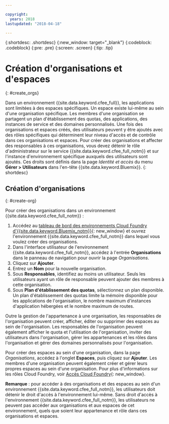 ```yaml
---

copyright:
  years: 2018
lastupdated: "2018-04-18"

---
```


{:shortdesc: .shortdesc}
{:new_window: target="_blank"}
{:codeblock: .codeblock}
{:pre: .pre}
{:screen: .screen}
{:tip: .tip}

# Création d'organisations et d'espaces
{: #create_orgs}

Dans un environnement {{site.data.keyword.cfee_full}}, les applications sont limitées à des espaces spécifiques. Un espace existe lui-même au sein d'une organisation spécifique. Les membres d'une organisation se partagent un plan d'établissement des quotas, des applications, des instances de service et des domaines personnalisés. Une fois des organisations et espaces créés, des utilisateurs peuvent y être ajoutés avec des rôles spécifiques qui déterminent leur niveau d'accès et de contrôle dans ces organisations et espaces. Pour créer des organisations et affecter des responsables à ces organisations, vous devez détenir le rôle d'administrateur sur le service {{site.data.keyword.cfee_full_notm}} et sur l'instance d'environnement spécifique auxquels des utilisateurs sont ajoutés. Ces droits sont définis dans la page _Identité et accès_ du menu **Gérer > Utilisateurs** dans l'en-tête {{site.data.keyword.Bluemix}}.
{: shortdesc}

## Création d'organisations
{: #create-org}

Pour créer des organisations dans un environnement {{site.data.keyword.cfee_full_notm}} :

1. Accédez au [tableau de bord des environnements Cloud Foundry d'{{site.data.keyword.Bluemix_notm}}](https://cloud.ibm.com/dashboard/cloudfoundry?filter=cf_environments){: new_window} et ouvrez l'environnement {{site.data.keyword.cfee_full_notm}} dans lequel vous voulez créer des organisations.
2. Dans l'interface utilisateur de l'environnement {{site.data.keyword.cfee_full_notm}}, accédez à l'entrée **Organisations** dans le panneau de navigation pour ouvrir la page _Organisations_.
3. Cliquez sur **Ajouter**.
4. Entrez un **Nom** pour la nouvelle organisation.
5. Sous **Responsables**, identifiez au moins un utilisateur. Seuls les utilisateurs ayant un rôle de responsable peuvent ajouter des membres à cette organisation.
6. Sous **Plan d'établissement des quotas**, sélectionnez un plan disponible. Un plan d'établissement des quotas limite la mémoire disponible pour les applications de l'organisation, le nombre maximum d'instances d'application hébergées et le nombre maximum de routes.

Outre la gestion de l'appartenance à une organisation, les responsables de l'organisation peuvent créer, afficher, éditer ou supprimer des espaces au sein de l'organisation. Les responsables de l'organisation peuvent également afficher le quota et l'utilisation de l'organisation, inviter des utilisateurs dans l'organisation, gérer les appartenances et les rôles dans l'organisation et gérer des domaines personnalisés pour l'organisation.

Pour créer des espaces au sein d'une organisation, dans la page _Organisations_, accédez à l'onglet **Espaces**, puis cliquez sur **Ajouter**. Les membres d'une organisation peuvent également créer et gérer leurs propres espaces au sein d'une organisation. Pour plus d'informations sur les rôles Cloud Foundry, voir [Accès Cloud Foundry](https://cloud.ibm.com/docs/iam/cfaccess.html#cfroles){: new_window}.

**Remarque** : pour accéder à des organisations et des espaces au sein d'un environnement {{site.data.keyword.cfee_full_notm}}, les utilisateurs doit détenir le droit d'accès à l'environnement lui-même. Sans droit d'accès à l'environnement {{site.data.keyword.cfee_full_notm}}, les utilisateurs ne peuvent pas accéder aux organisations et aux espaces de cet environnement, quels que soient leur appartenance et rôle dans ces organisations et espaces.
